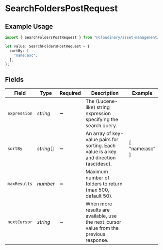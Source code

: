 # SearchFoldersPostRequest

## Example Usage

```typescript
import { SearchFoldersPostRequest } from "@cloudinary/asset-management/models/operations";

let value: SearchFoldersPostRequest = {
  sortBy: [
    "name:asc",
  ],
};
```

## Fields

| Field                                                                                  | Type                                                                                   | Required                                                                               | Description                                                                            | Example                                                                                |
| -------------------------------------------------------------------------------------- | -------------------------------------------------------------------------------------- | -------------------------------------------------------------------------------------- | -------------------------------------------------------------------------------------- | -------------------------------------------------------------------------------------- |
| `expression`                                                                           | *string*                                                                               | :heavy_minus_sign:                                                                     | The (Lucene-like) string expression specifying the search query.                       |                                                                                        |
| `sortBy`                                                                               | *string*[]                                                                             | :heavy_minus_sign:                                                                     | An array of key-value pairs for sorting. Each value is a key and direction (asc/desc). | [<br/>"name:asc"<br/>]                                                                 |
| `maxResults`                                                                           | *number*                                                                               | :heavy_minus_sign:                                                                     | Maximum number of folders to return (max 500, default 50).                             |                                                                                        |
| `nextCursor`                                                                           | *string*                                                                               | :heavy_minus_sign:                                                                     | When more results are available, use the next_cursor value from the previous response. |                                                                                        |
